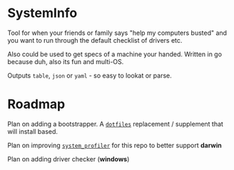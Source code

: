 # SystemInfo

Tool for when your friends or family says "help my computers busted" and you want to run through the default checklist of drivers etc.

Also could be used to get specs of a machine your handed. Written in go because duh, also its fun and multi-OS.

Outputs `table`, `json` or `yaml` - so easy to lookat or parse.

# Roadmap

Plan on adding a bootstrapper. A [`dotfiles`](https://github.com/benbentwo/dotfiles) replacement / supplement that will install based.

Plan on improving [`system_profiler`](https://github.com/benbentwo/system_profiler) for this repo to better support **darwin**

Plan on adding driver checker (**windows**)
